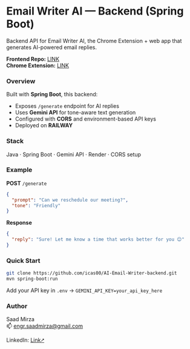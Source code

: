 
# Email Writer AI — Backend (Spring Boot)

Backend API for Email Writer AI, the Chrome Extension + web app that generates AI-powered email replies.

**Frontend Repo:** [LINK](https://github.com/icas00/AI-Email-Writer-frontend)  
**Chrome Extension:** [LINK](https://chromewebstore.google.com/detail/email-writer/nefgnkboedlacmpgbkgjoknjeigpppln)


### Overview
Built with **Spring Boot**, this backend:
- Exposes `/generate` endpoint for AI replies  
- Uses **Gemini API** for tone-aware text generation  
- Configured with **CORS** and environment-based API keys  
- Deployed on **RAILWAY** 
### Stack
Java · Spring Boot · Gemini API · Render · CORS setup

### Example
**POST** `/generate`
```json
{
  "prompt": "Can we reschedule our meeting?",
  "tone": "Friendly"
}
```

**Response**
```json
{
  "reply": "Sure! Let me know a time that works better for you 😊"
}
```

### Quick Start
```bash
git clone https://github.com/icas00/AI-Email-Writer-backend.git
mvn spring-boot:run
```
Add your API key in `.env` → `GEMINI_API_KEY=your_api_key_here`

### Author
Saad Mirza  
📫 engr.saadmirza@gmail.com  

LinkedIn: [Link⭧](https://www.linkedin.com/in/saad-mirza1/)

